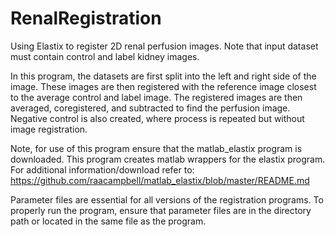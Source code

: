 # RenalRegistration
Using Elastix to register 2D renal perfusion images. Note that input dataset must contain control and label kidney images.

In this program, the datasets are first split into the left and right side of the image. These images are then registered with the reference image closest to the average control and label image. The registered images are then averaged, coregistered, and subtracted to find the perfusion image.
Negative control is also created, where process is repeated but without image registration.

Note, for use of this program ensure that the matlab_elastix program is downloaded. This program creates matlab wrappers for the elastix program. For additional information/download refer to: https://github.com/raacampbell/matlab_elastix/blob/master/README.md

Parameter files are essential for all versions of the registration programs. To properly run the program, ensure that parameter files are in the directory path or located in the same file as the program. 
